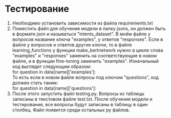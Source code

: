 # Тестирование
1) Необходимо установить зависимости из файла requirements.txt
2) Поместить файл для обучения модели в папку jsons, он должен быть в формате json и называться "intents_dataset". В моём файле у вопросов название ключа "examples", у ответов "responses". Если в файле у вопросов и ответов другие ключи, то в файле learning_functions у функции make_bertnetwork нужно в цикле слова "examples" и "responses" заменить на соответствующие в новом файле, и в функции fine-tuning заменить "examples". Изначальный код выглядит следующим образом: \
   for question in data[name]['examples']: \
   То есть если в новом файле вопросы под ключом "questions", код должен стать таким: \
   for question in data[name]['questions']: 
4) После этого запустить файл testing.py. Вопросы из таблицы записаны в текстовом файле test.txt. После обучения модели и тестирования, все вопросы будут записаны в таблицу в один столбец. Файл появится среди остальных py файлов.
